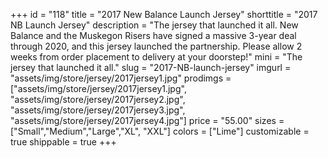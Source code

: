 +++
id = "118"
title = "2017 New Balance Launch Jersey"
shorttitle = "2017 NB Launch Jersey"
description = "The jersey that launched it all. New Balance and the Muskegon Risers have signed a massive 3-year deal through 2020, and this jersey launched the partnership. Please allow 2 weeks from order placement to delivery at your doorstep!"
mini = "The jersey that launched it all."
slug = "2017-NB-launch-jersey"
imgurl = "assets/img/store/jersey/2017jersey1.jpg"
prodimgs = ["assets/img/store/jersey/2017jersey1.jpg", "assets/img/store/jersey/2017jersey2.jpg", "assets/img/store/jersey/2017jersey3.jpg", "assets/img/store/jersey/2017jersey4.jpg"]
price = "55.00"
sizes = ["Small","Medium","Large","XL", "XXL"]
colors = ["Lime"]
customizable = true
shippable = true
+++
